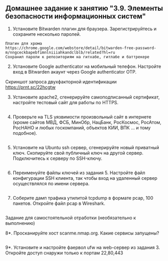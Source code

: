 ## Домашнее задание к занятию "3.9. Элементы безопасности информационных систем"

1. Установите Bitwarden плагин для браузера. Зарегистрируйтесь и сохраните несколько паролей.
```
Плагин для хрома
https://chrome.google.com/webstore/detail/bitwarden-free-password-m/nngceckbapebfimnlniiiahkandclblb/related?hl=ru
Сохранил пароли к репозиториям на гитхабе, гитлабе и баттрекере
```

2. Установите Google authenticator на мобильный телефон. Настройте вход в Bitwarden акаунт через Google authenticator OTP.

Скриншот запроса двухфакторной идентификации https://prnt.sc/22hcgtw

3. Установите apache2, сгенерируйте самоподписанный сертификат, настройте тестовый сайт для работы по HTTPS.
```
```

4. Проверьте на TLS уязвимости произвольный сайт в интернете (кроме сайтов МВД, ФСБ, МинОбр, НацБанк, РосКосмос, РосАтом, РосНАНО и любых госкомпаний, объектов КИИ, ВПК ... и тому подобное).
```
```

5. Установите на Ubuntu ssh сервер, сгенерируйте новый приватный ключ. Скопируйте свой публичный ключ на другой сервер. Подключитесь к серверу по SSH-ключу.
```
```

6. Переименуйте файлы ключей из задания 5. Настройте файл конфигурации SSH клиента, так чтобы вход на удаленный сервер осуществлялся по имени сервера.
```
```

7. Соберите дамп трафика утилитой tcpdump в формате pcap, 100 пакетов. Откройте файл pcap в Wireshark.
```
```

Задание для самостоятельной отработки (необязательно к выполнению)

8*. Просканируйте хост scanme.nmap.org. Какие сервисы запущены?
```
```

9*. Установите и настройте фаервол ufw на web-сервер из задания 3. Откройте доступ снаружи только к портам 22,80,443
```
```
